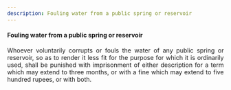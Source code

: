 ```yaml
---
description: Fouling water from a public spring or reservoir
---
```


#### Fouling water from a public spring or reservoir
<div style="text-align: justify">

Whoever voluntarily corrupts or fouls the water of any public spring or reservoir, so as to render it less fit for the purpose for which it is ordinarily used, shall be punished with imprisonment of either description for a term which may extend to three months, or with a fine which may extend to five hundred rupees, or with both.

</div>
